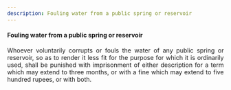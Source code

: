 ```yaml
---
description: Fouling water from a public spring or reservoir
---
```


#### Fouling water from a public spring or reservoir
<div style="text-align: justify">

Whoever voluntarily corrupts or fouls the water of any public spring or reservoir, so as to render it less fit for the purpose for which it is ordinarily used, shall be punished with imprisonment of either description for a term which may extend to three months, or with a fine which may extend to five hundred rupees, or with both.

</div>
